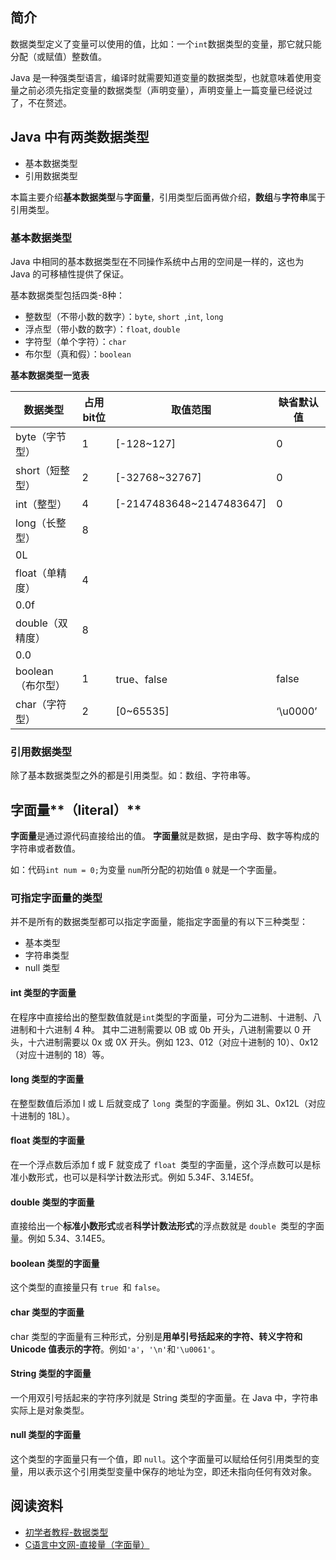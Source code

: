 ## 简介
数据类型定义了变量可以使用的值，比如：一个`int`数据类型的变量，那它就只能分配（或赋值）整数值。
​

Java 是一种强类型语言，编译时就需要知道变量的数据类型，也就意味着使用变量之前必须先指定变量的数据类型（声明变量），声明变量上一篇变量已经说过了，不在赘述。
## Java 中有两类数据类型

- 基本数据类型
- 引用数据类型



本篇主要介绍**基本数据类型**与**字面量**，引用类型后面再做介绍，**数组**与**字符串**属于引用类型。
### 基本数据类型
Java 中相同的基本数据类型在不同操作系统中占用的空间是一样的，这也为 Java 的可移植性提供了保证。
​

基本数据类型包括四类-8种：

- 整数型（不带小数的数字）：`byte`, `short `,`int`, `long`
- 浮点型（带小数的数字）：`float`, `double`
- 字符型（单个字符）：`char`
- 布尔型（真和假）：`boolean`


**基本数据类型一览表**

| **数据类型** | **占用bit位** | **取值范围** | **缺省默认值** |
| --- | --- | --- | --- |
| byte（字节型） | 1 | [-128~127] | 0 |
| short（短整型） | 2 | [-32768~32767] | 0 |
| int（整型） | 4 | [-2147483648~2147483647] | 0 |
| long（长整型） | 8 | ​
 | 0L |
| float（单精度） | 4 | ​
 | 0.0f |
| double（双精度） | 8 | ​
 | 0.0 |
| boolean（布尔型） | 1 | true、false | false |
| char（字符型） | 2 | [0~65535] | ‘\u0000’ |

### 引用数据类型
除了基本数据类型之外的都是引用类型。如：数组、字符串等。
​

## 字面量**（literal）**
**字面量**是通过源代码直接给出的值。
**字面量**就是数据，是由字母、数字等构成的字符串或者数值。
​

如：代码`int num = 0;`为变量 `num`所分配的初始值 `0` 就是一个字面量。
### 可指定字面量的类型
并不是所有的数据类型都可以指定字面量，能指定字面量的有以下三种类型：

- 基本类型
- 字符串类型
- null 类型



#### int 类型的字面量
在程序中直接给出的整型数值就是`int`类型的字面量，可分为二进制、十进制、八进制和十六进制 4 种。
其中二进制需要以 0B 或 0b 开头，八进制需要以 0 开头，十六进制需要以 0x 或 0X 开头。例如 123、012（对应十进制的 10）、0x12（对应十进制的 18）等。

#### long 类型的字面量
在整型数值后添加 l 或 L 后就变成了 `long `类型的字面量。例如 3L、0x12L（对应十进制的 18L）。

#### float 类型的字面量
在一个浮点数后添加 f 或 F 就变成了 `float `类型的字面量，这个浮点数可以是标准小数形式，也可以是科学计数法形式。例如 5.34F、3.14E5f。

#### double 类型的字面量
直接给出一个**标准小数形式**或者**科学计数法形式**的浮点数就是 `double `类型的字面量。例如 5.34、3.14E5。

#### boolean 类型的字面量
这个类型的直接量只有 `true `和 `false`。

#### char 类型的字面量
char 类型的字面量有三种形式，分别是**用单引号括起来的字符、转义字符和 Unicode 值表示的字符**。例如`'a'`，`'\n'`和`'\u0061'`。

#### String 类型的字面量
一个用双引号括起来的字符序列就是 String 类型的字面量。在 Java 中，字符串实际上是对象类型。

#### null 类型的字面量
这个类型的字面量只有一个值，即 `null`。这个字面量可以赋给任何引用类型的变量，用以表示这个引用类型变量中保存的地址为空，即还未指向任何有效对象。
## 阅读资料
- [初学者教程-数据类型](https://beginnersbook.com/2017/08/data-types-in-java/)
- [C语言中文网-直接量（字面量）](http://c.biancheng.net/view/5732.html)
